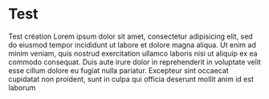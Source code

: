 # Test
Test création
Lorem ipsum dolor sit amet, consectetur adipisicing elit, sed do eiusmod
   tempor incididunt ut labore et dolore magna aliqua. Ut enim ad minim veniam,
   quis nostrud exercitation ullamco laboris nisi ut aliquip ex ea commodo
   consequat. Duis aute irure dolor in reprehenderit in voluptate velit esse
   cillum dolore eu fugiat nulla pariatur. Excepteur sint occaecat cupidatat non
   proident, sunt in culpa qui officia deserunt mollit anim id est laborum
